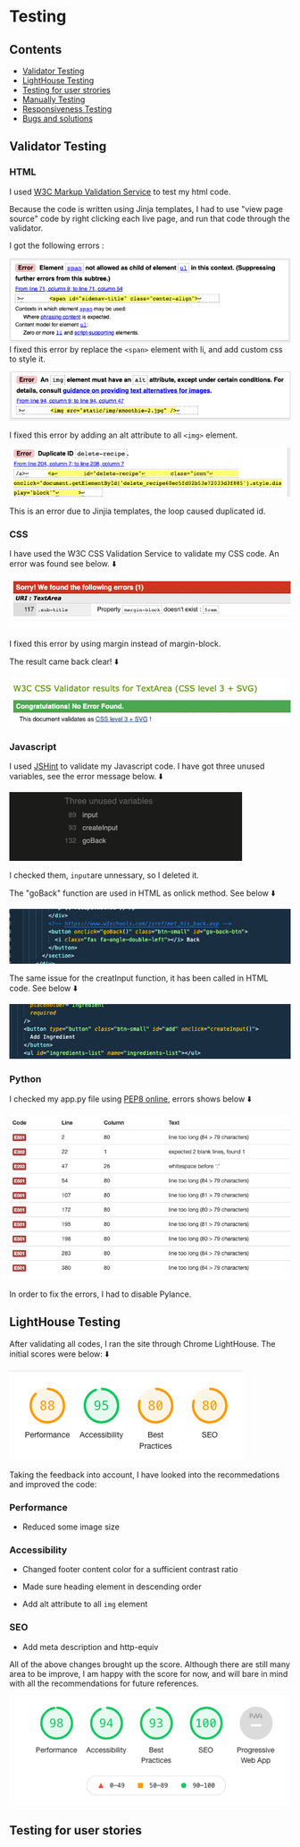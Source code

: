 # Testing

## Contents

- [Validator Testing](#validator-testing)
- [LightHouse Testing](#lighthouse-testing)
- [Testing for user strories](#testing-for-user-stories)
- [Manually Testing](#manually-testing)
- [Responsiveness Testing](#responsiveness-testing)
- [Bugs and solutions](#bugs-and-solutions)

## **Validator Testing**

### **HTML**

I used [W3C Markup Validation Service](https://jigsaw.w3.org/css-validator/) to test my html code.

Because the code is written using Jinja templates, I had to use "view page source" code by right clicking each live page, and run that code through the validator.

I got the following errors :

![error1](static/documentation/html-error1.png)
I fixed this error by replace the `<span>` element with li, and add custom css to style it.

![error2](static/documentation/html-error2.png)

I fixed this error by adding an alt attribute to all `<img>` element.

![error3](static/documentation/html-error3.png)

This is an error due to Jinjia templates, the loop caused duplicated id.

### **CSS**

I have used the W3C CSS Validation Service to validate my CSS code. An error was found see below. ⬇️

![css-error](static/documentation/css-error.png)

I fixed this error by using margin instead of margin-block.

The result came back clear! ⬇️

![css-no-error](static/documentation/css-no-error.png)

### **Javascript**

I used [JSHint](https://jshint.com/) to validate my Javascript code. I have got three unused variables, see the error message below. ⬇️

![js-error](static/documentation/js-error.png)

I checked them, `input`are unnessary, so I deleted it.

The "goBack" function are used in HTML as onlick method. See below ⬇️

![js-error-explained](static/documentation/js-error-explained2.png)

The same issue for the creatInput function, it has been called in HTML code. See below ⬇️

![js-error-explained](static/documentation/js-error-explained1.png)

### **Python**

I checked my app.py file using [PEP8 online](http://pep8online.com/checkresult), errors shows below ⬇️

![py-error](static/documentation/py-error.png)

In order to fix the errors, I had to disable Pylance.

## **LightHouse Testing**

After validating all codes, I ran the site through Chrome LightHouse. The initial scores were below: ⬇️

![LightHouse Report](static/documentation/lighthouse-report1.png)

Taking the feedback into account, I have looked into the recommedations and improved the code:

### **Performance**

- Reduced some image size

### **Accessibility**

- Changed footer content color for a sufficient contrast ratio

- Made sure heading element in descending order

- Add alt attribute to all `img` element

### **SEO**

- Add meta description and http-equiv

All of the above changes brought up the score. Although there are still many area to be improve, I am happy with the score for now, and will bare in mind with all the recommendations for future references.

![lighthouse-report-improve](static/documentation/lighthouse-report-improve.png)

## **Testing for user stories**
